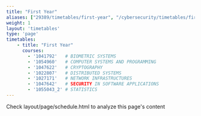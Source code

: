 ```yaml
---
title: "First Year"
aliases: ["29389/timetables/first-year", "/cybersecurity/timetables/first-year"]
weight: 1
layout: 'timetables'
type: 'page'
timetables:
    - title: "First Year"
      courses:
        - '1041792'   # BIOMETRIC SYSTEMS
        - '1054960'   # COMPUTER SYSTEMS AND PROGRAMMING
        - '1047622'   # CRYPTOGRAPHY
        - '1022807'   # DISTRIBUTED SYSTEMS
        - '1027171'   # NETWORK INFRASTRUCTURES
        - '1047642'   # SECURITY IN SOFTWARE APPLICATIONS
        - '1055043_2' # STATISTICS
---
```


Check layout/page/schedule.html to analyze this page's content
